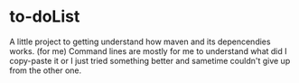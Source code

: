 # to-doList

A little project to getting understand how maven and its depencendies works. (for me)
Command lines are mostly for me to understand what did I copy-paste it or I just tried something better and sametime couldn't give up from the other one. 
